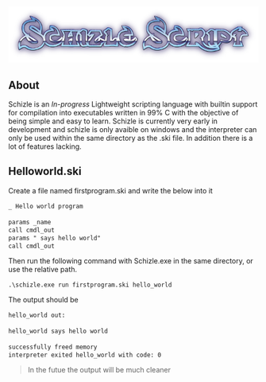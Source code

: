 <p align="center">
  <img src="docs/shizle.png" />
</p>

## About

Schizle is an *In-progress* Lightweight scripting language with builtin support for compilation into executables written in 99% C with the objective of being simple and easy to learn. Schizle is currently very early in development and schizle is only avaible on windows and the interpreter can only be used within the same directory as the .ski file. In addition there is a lot of features lacking.
<!--
## Getting started

[Getting started](docs/NOTDONE.md)
-->
## Helloworld.ski
Create a file named firstprogram.ski and write the below into it
```
_ Hello world program

params _name
call cmdl_out
params " says hello world"
call cmdl_out
```
Then run the following command with Schizle.exe in the same directory, or use the relative path.
```
.\schizle.exe run firstprogram.ski hello_world
```
The output should be
```
hello_world out:

hello_world says hello world

successfully freed memory
interpreter exited hello_world with code: 0
```
> In the futue the output will be much cleaner
<!--
## Documentation

[View docs online](docs/NOTDONE.md)

[View docs on github](docs/NOTDONE.md)

[Download Documentation](docs/NOTDONE.md)
-->
